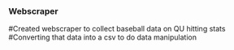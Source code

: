 ### Webscraper

#Created webscraper to collect baseball data on QU hitting stats
#Converting that data into a csv to do data manipulation

